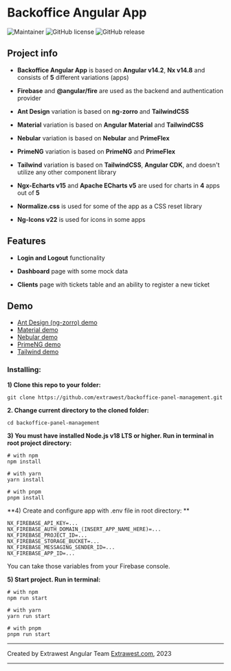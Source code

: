 # Backoffice Angular App

![Maintainer](https://img.shields.io/badge/maintainer-extrawest.com-blue)
![GitHub license](https://img.shields.io/github/license/Naereen/StrapDown.js.svg)
![GitHub release](https://img.shields.io/github/release/Naereen/StrapDown.js.svg)

## Project info

* **Backoffice Angular App** is based on **Angular v14.2**, **Nx v14.8** and consists of **5** different variations (apps)

* **Firebase** and **@angular/fire** are used as the backend and authentication provider

* **Ant Design** variation is based on **ng-zorro** and **TailwindCSS**

* **Material** variation is based on **Angular Material** and **TailwindCSS**

* **Nebular** variation is based on **Nebular** and **PrimeFlex**

* **PrimeNG** variation is based on **PrimeNG** and **PrimeFlex**

* **Tailwind** variation is based on **TailwindCSS**, **Angular CDK**, and doesn't utilize any other component library

* **Ngx-Echarts v15** and **Apache ECharts v5** are used for charts in **4** apps out of **5**

* **Normalize.css** is used for some of the app as a CSS reset library

* **Ng-Icons v22** is used for icons in some apps

## Features

* **Login and Logout** functionality

* **Dashboard** page with some mock data

* **Clients** page with tickets table and an ability to register a new ticket

## Demo

* [Ant Design (ng-zorro) demo](https://backoffice-antd.web.app/)
* [Material demo](https://backoffice-material.web.app/)
* [Nebular demo](https://backoffice-nebular.web.app/)
* [PrimeNG demo](https://backoffice-primeng.web.app/)
* [Tailwind demo](https://backoffice-tailwind.web.app/)

### Installing:

**1) Clone this repo to your folder:**

```
git clone https://github.com/extrawest/backoffice-panel-management.git
```

**2. Change current directory to the cloned folder:**

```
cd backoffice-panel-management
```

**3) You must have installed Node.js v18 LTS or higher. Run in terminal in root project directory:**

```
# with npm
npm install

# with yarn
yarn install

# with pnpm
pnpm install
```

**4) Create and configure app with .env file in root directory: **

```
NX_FIREBASE_API_KEY=...
NX_FIREBASE_AUTH_DOMAIN_(INSERT_APP_NAME_HERE)=...
NX_FIREBASE_PROJECT_ID=...
NX_FIREBASE_STORAGE_BUCKET=...
NX_FIREBASE_MESSAGING_SENDER_ID=...
NX_FIREBASE_APP_ID=...
```

You can take those variables from your Firebase console.

**5) Start project. Run in terminal:**

```
# with npm
npm run start

# with yarn
yarn run start

# with pnpm
pnpm run start
```

---

Created by Extrawest Angular Team
[Extrawest.com](https://www.extrawest.com), 2023

---

